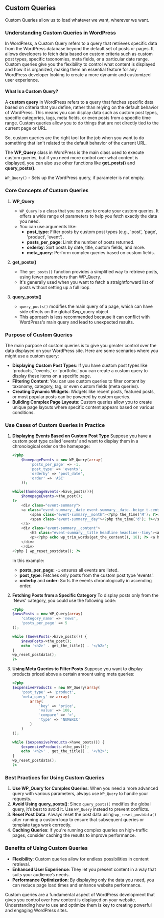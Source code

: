 ## Custom Queries
Custom Queries allow us to load whatever we want, wherever we want.

### Understanding Custom Queries in WordPress

In WordPress, a Custom Query refers to a query that retrieves specific data from the WordPress database beyond the default set of posts or pages. It allows developers to fetch data based on custom criteria such as custom post types, specific taxonomies, meta fields, or a particular date range. Custom queries give you the flexibility to control what content is displayed and how it is organized, making them an essential feature for any WordPress developer looking to create a more dynamic and customized user experience.

#### What Is a Custom Query?

A **custom query** in WordPress refers to a query that fetches specific data based on criteria that you define, rather than relying on the default behavior of WordPress. This means you can display data such as custom post types, specific categories, tags, meta fields, or even posts from a specific time range. Custom queries allow you to do things that are not directly tied to the current page or URL.

So, custom queries are the right tool for the job when you want to do something that isn't related to the default behavior of the current URL.


The **WP_Query** class in WordPress is the main class used to execute custom queries, but if you need more control over what content is displayed, you can also use other functions like **get_posts()** and **query_posts()**.

`WP_Query()` - Sets up the WordPress query, if parameter is not empty.

### Core Concepts of Custom Queries

1. **WP_Query**
   - `WP_Query` is a class that you can use to create your custom queries. It offers a wide range of parameters to help you fetch exactly the data you need.
   - You can use arguments like:
     - **post_type**: Filter posts by custom post types (e.g., 'post', 'page', 'product', 'event').
     - **posts_per_page**: Limit the number of posts returned.
     - **orderby**: Sort posts by date, title, custom fields, and more.
     - **meta_query**: Perform complex queries based on custom fields.

2. **get_posts()**
   - The `get_posts()` function provides a simplified way to retrieve posts, using fewer parameters than WP_Query.
   - It's generally used when you want to fetch a straightforward list of posts without setting up a full loop.

3. **query_posts()**
   - `query_posts()` modifies the main query of a page, which can have side effects on the global $wp_query object.
   - This approach is less recommended because it can conflict with WordPress's main query and lead to unexpected results.

### Purpose of Custom Queries

The main purpose of custom queries is to give you greater control over the data displayed on your WordPress site. Here are some scenarios where you might use a custom query:

- **Displaying Custom Post Types**: If you have custom post types like 'products,' 'events,' or 'portfolio,' you can create a custom query to display these items on a specific page.
- **Filtering Content**: You can use custom queries to filter content by taxonomy, category, tag, or even custom fields (meta queries).
- **Creating Dynamic Widgets**: Widgets like recent posts, featured posts, or most popular posts can be powered by custom queries.
- **Building Complex Page Layouts**: Custom queries allow you to create unique page layouts where specific content appears based on various conditions.

### Use Cases of Custom Queries in Practice

1. **Displaying Events Based on Custom Post Type**
   Suppose you have a custom post type called 'events' and want to display them in a chronological order on the homepage:

   ```php
   <?php 
       $homepageEvents = new WP_Query(array(
           'posts_per_page' => -1,
           'post_type' => 'events',
           'orderby' => 'post_date',
           'order' => 'ASC'
       )); 

   while($homepageEvents->have_posts()){
       $homepageEvents->the_post();
   ?>
       <div class="event-summary">
       <a class="event-summary__date event-summary__date--beige t-center" href="<?php the_permalink(); ?>">
           <span class="event-summary__month"><?php the_time('M'); ?></span>
           <span class="event-summary__day"><?php the_time('d'); ?></span>
       </a>
       <div class="event-summary__content">
           <h5 class="event-summary__title headline headline--tiny"><a href="<?php the_permalink(); ?>"><?php the_title(); ?></a></h5>
           <p><?php echo wp_trim_words(get_the_content(), 18); ?> <a href="<?php the_permalink(); ?>" class="nu gray">Read more</a></p>
       </div>
       </div>
   <?php } wp_reset_postdata(); ?> 
   ```

   In this example:
   - **posts_per_page**: `-1` ensures all events are listed.
   - **post_type**: Fetches only posts from the custom post type 'events'.
   - **orderby** and **order**: Sorts the events chronologically in ascending order.

2. **Fetching Posts from a Specific Category**
   To display posts only from the 'News' category, you could use the following code:

   ```php
   <?php
   $newsPosts = new WP_Query(array(
       'category_name' => 'news',
       'posts_per_page' => 5
   ));

   while ($newsPosts->have_posts()) {
       $newsPosts->the_post();
       echo '<h2>' . get_the_title() . '</h2>';
   }
   wp_reset_postdata();
   ?>
   ```

3. **Using Meta Queries to Filter Posts**
   Suppose you want to display products priced above a certain amount using meta queries:

   ```php
   <?php
   $expensiveProducts = new WP_Query(array(
       'post_type' => 'product',
       'meta_query' => array(
           array(
               'key' => 'price',
               'value' => 100,
               'compare' => '>',
               'type' => 'NUMERIC'
           )
       )
   ));

   while ($expensiveProducts->have_posts()) {
       $expensiveProducts->the_post();
       echo '<h2>' . get_the_title() . '</h2>';
   }
   wp_reset_postdata();
   ?>
   ```

### Best Practices for Using Custom Queries

1. **Use WP_Query for Complex Queries**: When you need a more advanced query with various parameters, always use `WP_Query` to handle your requests.
2. **Avoid Using query_posts()**: Since `query_posts()` modifies the global query, it’s best to avoid it. Use `WP_Query` instead to prevent conflicts.
3. **Reset Post Data**: Always reset the post data using `wp_reset_postdata()` after running a custom loop to ensure that subsequent queries or template tags work correctly.
4. **Caching Queries**: If you're running complex queries on high-traffic pages, consider caching the results to improve performance.

### Benefits of Using Custom Queries

- **Flexibility**: Custom queries allow for endless possibilities in content retrieval.
- **Enhanced User Experience**: They let you present content in a way that suits your audience’s needs.
- **Performance Optimization**: By displaying only the data you need, you can reduce page load times and enhance website performance.

Custom queries are a fundamental aspect of WordPress development that gives you control over how content is displayed on your website. Understanding how to use and optimize them is key to creating powerful and engaging WordPress sites.